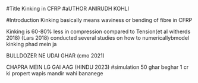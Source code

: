 #Title 
Kinking in CFRP
#aUTHOR
ANIRUDH KOHLI

#Introduction
Kinking basically means waviness or bending of fibre in CFRP

Kinking is 60-80% less in compression compared to Tension(et al witherds 2018)
(Lars 2018) conducted several studies on how to numericallybmodel kinking 
phad mein ja 

BULLDOZER NE UDAI GHAR (cmo 2021)

CHAPRA MEIN LG GAI AAG (HINDU 2023)
#simulation
50 ghar beghar 
1 cr ki propert wapis
mandir wahi bananege 
